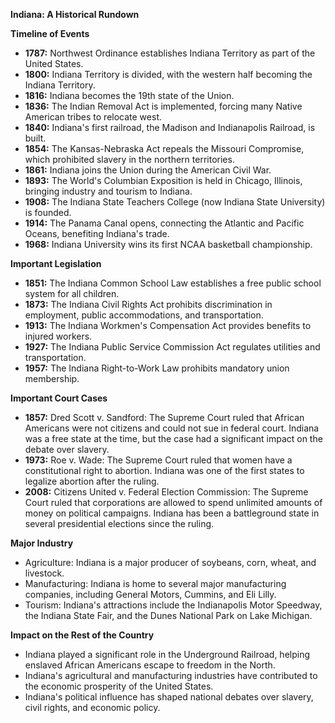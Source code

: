 **Indiana: A Historical Rundown**

**Timeline of Events**

* **1787:** Northwest Ordinance establishes Indiana Territory as part of the United States.
* **1800:** Indiana Territory is divided, with the western half becoming the Indiana Territory.
* **1816:** Indiana becomes the 19th state of the Union.
* **1836:** The Indian Removal Act is implemented, forcing many Native American tribes to relocate west.
* **1840:** Indiana's first railroad, the Madison and Indianapolis Railroad, is built.
* **1854:** The Kansas-Nebraska Act repeals the Missouri Compromise, which prohibited slavery in the northern territories.
* **1861:** Indiana joins the Union during the American Civil War.
* **1893:** The World's Columbian Exposition is held in Chicago, Illinois, bringing industry and tourism to Indiana.
* **1908:** The Indiana State Teachers College (now Indiana State University) is founded.
* **1914:** The Panama Canal opens, connecting the Atlantic and Pacific Oceans, benefiting Indiana's trade.
* **1968:** Indiana University wins its first NCAA basketball championship.

**Important Legislation**

* **1851:** The Indiana Common School Law establishes a free public school system for all children.
* **1873:** The Indiana Civil Rights Act prohibits discrimination in employment, public accommodations, and transportation.
* **1913:** The Indiana Workmen's Compensation Act provides benefits to injured workers.
* **1927:** The Indiana Public Service Commission Act regulates utilities and transportation.
* **1957:** The Indiana Right-to-Work Law prohibits mandatory union membership.

**Important Court Cases**

* **1857:** Dred Scott v. Sandford: The Supreme Court ruled that African Americans were not citizens and could not sue in federal court. Indiana was a free state at the time, but the case had a significant impact on the debate over slavery.
* **1973:** Roe v. Wade: The Supreme Court ruled that women have a constitutional right to abortion. Indiana was one of the first states to legalize abortion after the ruling.
* **2008:** Citizens United v. Federal Election Commission: The Supreme Court ruled that corporations are allowed to spend unlimited amounts of money on political campaigns. Indiana has been a battleground state in several presidential elections since the ruling.

**Major Industry**

* Agriculture: Indiana is a major producer of soybeans, corn, wheat, and livestock.
* Manufacturing: Indiana is home to several major manufacturing companies, including General Motors, Cummins, and Eli Lilly.
* Tourism: Indiana's attractions include the Indianapolis Motor Speedway, the Indiana State Fair, and the Dunes National Park on Lake Michigan.

**Impact on the Rest of the Country**

* Indiana played a significant role in the Underground Railroad, helping enslaved African Americans escape to freedom in the North.
* Indiana's agricultural and manufacturing industries have contributed to the economic prosperity of the United States.
* Indiana's political influence has shaped national debates over slavery, civil rights, and economic policy.